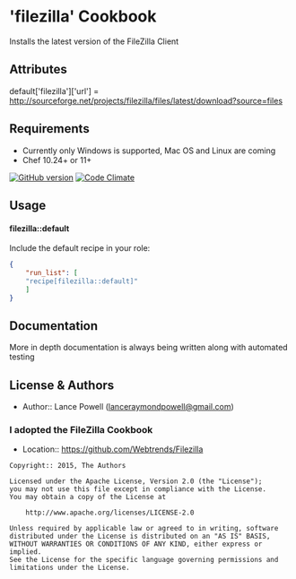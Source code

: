 'filezilla' Cookbook
====================
Installs the latest version of the FileZilla Client

Attributes
----------

default['filezilla']['url'] = http://sourceforge.net/projects/filezilla/files/latest/download?source=files

Requirements
------------
* Currently only Windows is supported, Mac OS and Linux are coming
* Chef 10.24+ or 11+

[![GitHub version](https://badge.fury.io/gh/lancepowell%2FFileZilla.svg)](http://badge.fury.io/gh/lancepowell%2FFileZilla)
[![Code Climate](https://codeclimate.com/github/lancepowell/FileZilla/badges/gpa.svg)](https://codeclimate.com/github/lancepowell/FileZilla)

Usage
-----

#### filezilla::default

Include the default recipe in your role:

```json
{
	"run_list": [
	"recipe[filezilla::default]"
	]
}
```

Documentation
-------------
More in depth documentation is always being written along with automated testing

License & Authors
-----------------
- Author:: Lance Powell (lanceraymondpowell@gmail.com)

### I adopted the FileZilla Cookbook
- Location:: https://github.com/Webtrends/Filezilla

```text
Copyright:: 2015, The Authors

Licensed under the Apache License, Version 2.0 (the "License");
you may not use this file except in compliance with the License.
You may obtain a copy of the License at

    http://www.apache.org/licenses/LICENSE-2.0

Unless required by applicable law or agreed to in writing, software
distributed under the License is distributed on an "AS IS" BASIS,
WITHOUT WARRANTIES OR CONDITIONS OF ANY KIND, either express or implied.
See the License for the specific language governing permissions and
limitations under the License.